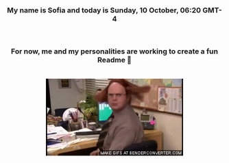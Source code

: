 


<div align="center">
<h3 >My name is Sofia and today is Sunday, 10 October, 06:20 GMT-4</h3><br>
<h3 >For now, me and my personalities are working to create a fun Readme 👋
</h3><br>
<img src='img/dwight.gif' alt='working...'/>
</div>
